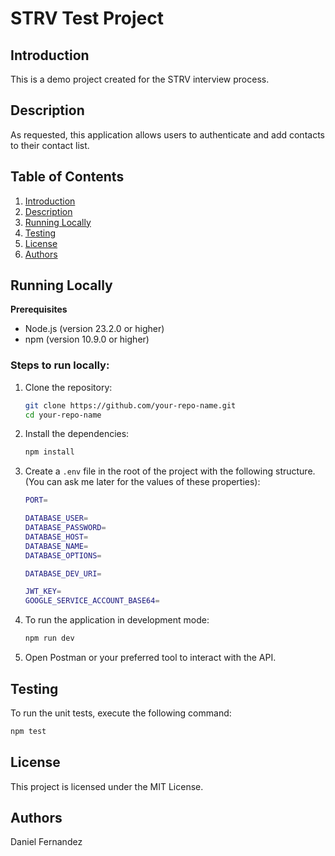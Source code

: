 # STRV Test Project

## Introduction

This is a demo project created for the STRV interview process.

## Description

As requested, this application allows users to authenticate and add contacts to their contact list.

## Table of Contents

1. [Introduction](#introduction)
2. [Description](#description)
3. [Running Locally](#running-locally)
4. [Testing](#testing)
5. [License](#license)
6. [Authors](#authors)

## Running Locally

**Prerequisites**

- Node.js (version 23.2.0 or higher)
- npm (version 10.9.0 or higher)

### Steps to run locally:

1. Clone the repository:
    ```bash
    git clone https://github.com/your-repo-name.git
    cd your-repo-name
    ```

2. Install the dependencies:
    ```bash
    npm install
    ```

3. Create a `.env` file in the root of the project with the following structure. (You can ask me later for the values of these properties):
    ```bash
    PORT=

    DATABASE_USER=
    DATABASE_PASSWORD=
    DATABASE_HOST=
    DATABASE_NAME=
    DATABASE_OPTIONS=

    DATABASE_DEV_URI=

    JWT_KEY=
    GOOGLE_SERVICE_ACCOUNT_BASE64=
    ```

4. To run the application in development mode:
    ```bash
    npm run dev
    ```

5. Open Postman or your preferred tool to interact with the API.

## Testing

To run the unit tests, execute the following command:
```bash
npm test
```

## License

This project is licensed under the MIT License.

## Authors

Daniel Fernandez